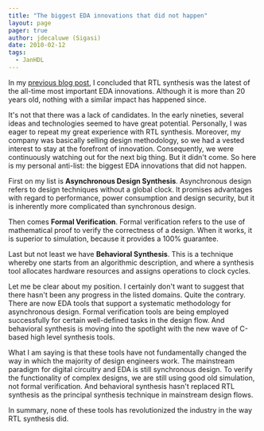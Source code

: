 ```yaml
---
title: "The biggest EDA innovations that did not happen"
layout: page 
pager: true
author: jdecaluwe (Sigasi)
date: 2010-02-12
tags: 
  - JanHDL
---
```

In my <a href="http://www.sigasi.com/content/latest-eda-innovation-logic-synthesis">previous blog post</a>, I concluded that RTL synthesis was the latest of the all-time most important EDA innovations. Although it is more than 20 years old, nothing with a similar impact has happened since.

It's not that there was a lack of candidates. In the early nineties, several ideas and technologies seemed to have great potential. Personally, I was eager to repeat my great experience with RTL synthesis. Moreover, my company was basically selling design methodology, so we had a vested interest to stay at the forefront of innovation. Consequently, we were continuously watching out for the next big thing. But it didn't come. So here is my personal anti-list: the biggest EDA innovations that did not happen.

First on my list is <strong>Asynchronous Design Synthesis</strong>. Asynchronous design refers to design techniques without a global clock. It promises advantages with regard to performance, power consumption and design security, but it is inherently more complicated than synchronous design.

Then comes <strong>Formal Verification</strong>. Formal verification refers to the use of mathematical proof to verify the correctness of a design. When it works, it is superior to simulation, because it provides a 100% guarantee.

Last but not least we have <strong>Behavioral Synthesis</strong>. This is a technique whereby one starts from an algorithmic description, and where a synthesis tool allocates hardware resources and assigns operations to clock cycles.

Let me be clear about my position. I certainly don't want to suggest that there hasn't been any progress in the listed domains. Quite the contrary. There are now EDA tools that support a systematic methodology for asynchronous design. Formal verification tools are being employed successfully for certain well-defined tasks in the design flow. And behavioral synthesis is moving into the spotlight with the new wave of C-based high level synthesis tools.

What I am saying is that these tools have not fundamentally changed the way in which the majority of design engineers work. The mainstream paradigm for digital circuitry and EDA is still synchronous design. To verify the functionality of complex designs, we are still using good old simulation, not formal verification. And behavioral synthesis hasn't replaced RTL synthesis as the principal synthesis technique in mainstream design flows.

In summary, none of these tools has revolutionized the industry in the way RTL synthesis did.
